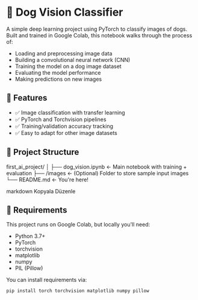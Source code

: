 # 🐶 Dog Vision Classifier

A simple deep learning project using PyTorch to classify images of dogs. Built and trained in Google Colab, this notebook walks through the process of:

- Loading and preprocessing image data
- Building a convolutional neural network (CNN)
- Training the model on a dog image dataset
- Evaluating the model performance
- Making predictions on new images

## 🚀 Features

- ✅ Image classification with transfer learning
- ✅ PyTorch and Torchvision pipelines
- ✅ Training/validation accuracy tracking
- ✅ Easy to adapt for other image datasets

## 📁 Project Structure

first_ai_project/
│
├── dog_vision.ipynb <- Main notebook with training + evaluation
├── /images <- (Optional) Folder to store sample input images
└── README.md <- You're here!

markdown
Kopyala
Düzenle

## 🧪 Requirements

This project runs on Google Colab, but locally you'll need:

- Python 3.7+
- PyTorch
- torchvision
- matplotlib
- numpy
- PIL (Pillow)

You can install requirements via:

```bash
pip install torch torchvision matplotlib numpy pillow
